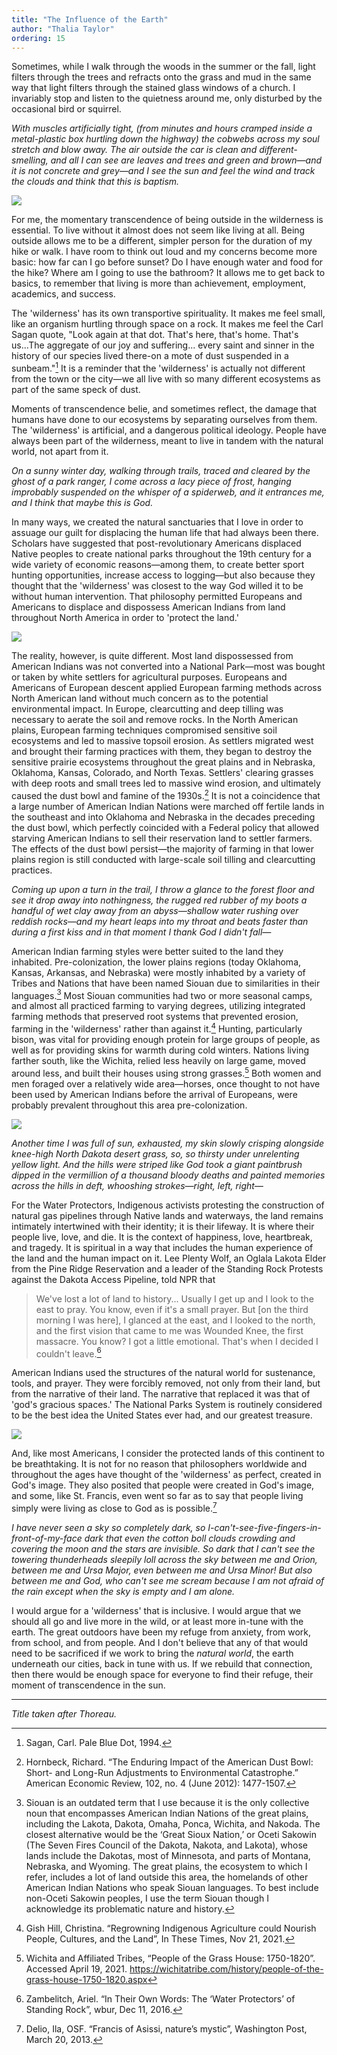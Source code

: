 ```yaml
---
title: "The Influence of the Earth"
author: "Thalia Taylor"
ordering: 15
---
```


Sometimes, while I walk through the woods in the summer or the fall, light filters through the trees and refracts onto the grass and mud in the same way that light filters through the stained glass windows of a church. I invariably stop and listen to the quietness around me, only disturbed by the occasional bird or squirrel.

*With muscles artificially tight, (from minutes and hours cramped inside a metal-plastic box hurtling down the highway) the cobwebs across my soul stretch and blow away. The air outside the car is clean and different-smelling, and all I can see are leaves and trees and green and brown—and it is not concrete and grey—and I see the sun and feel the wind and track the clouds and think that *this* is baptism.*

![](/assets/zine/z4/influence-of-earth/1.jpg)

For me, the momentary transcendence of being outside in the wilderness is essential. To live without it almost does not seem like living at all. Being outside allows me to be a different, simpler person for the duration of my hike or walk. I have room to think out loud and my concerns become more basic: how far can I go before sunset? Do I have enough water and food for the hike? Where am I going to use the bathroom? It allows me to get back to basics, to remember that living is more than achievement, employment, academics, and success.

The 'wilderness' has its own transportive spirituality. It makes me feel small, like an organism hurtling through space on a rock. It makes me feel the Carl Sagan quote, "Look again at that dot. That's here, that's home. That's us...The aggregate of our joy and suffering... every saint and sinner in the history of our species lived there-on a mote of dust suspended in a sunbeam."[^1] It is a reminder that the 'wilderness' is actually not different from the town or the city—we all live with so many different ecosystems as part of the same speck of dust.

Moments of transcendence belie, and sometimes reflect, the damage that humans have done to our ecosystems by separating ourselves from them. The 'wilderness' is artificial, and a dangerous political ideology. People have always been part of the wilderness, meant to live in tandem with the natural world, not apart from it.

_On a sunny winter day, walking through trails, traced and cleared by the ghost of a park ranger, I come across a lacy piece of frost, hanging improbably suspended on the whisper of a spiderweb, and it entrances me, and I think that maybe this is God._

In many ways, we created the natural sanctuaries that I love in order to assuage our guilt for displacing the human life that had always been there. Scholars have suggested that post-revolutionary Americans displaced Native peoples to create national parks throughout the 19th century for a wide variety of economic reasons—among them, to create better sport hunting opportunities, increase access to logging—but also because they thought that the 'wilderness' was closest to the way God willed it to be without human intervention. That philosophy permitted Europeans and Americans to displace and dispossess American Indians from land throughout North America in order to 'protect the land.'

![](/assets/zine/z4/influence-of-earth/2.jpg)

The reality, however, is quite different. Most land dispossessed from American Indians was not converted into a National Park—most was bought or taken by white settlers for agricultural purposes. Europeans and Americans of European descent applied European farming methods across North American land without much concern as to the potential environmental impact. In Europe, clearcutting and deep tilling was necessary to aerate the soil and remove rocks. In the North American plains, European farming techniques compromised sensitive soil ecosystems and led to massive topsoil erosion. As settlers migrated west and brought their farming practices with them, they began to destroy the sensitive prairie ecosystems throughout the great plains and in Nebraska, Oklahoma, Kansas, Colorado, and North Texas. Settlers' clearing grasses with deep roots and small trees led to massive wind erosion, and ultimately caused the dust bowl and famine of the 1930s.[^2] It is not a coincidence that a large number of American Indian Nations were marched off fertile lands in the southeast and into Oklahoma and Nebraska in the decades preceding the dust bowl, which perfectly coincided with a Federal policy that allowed starving American Indians to sell their reservation land to settler farmers. The effects of the dust bowl persist—the majority of farming in that lower plains region is still conducted with large-scale soil tilling and clearcutting practices.

_Coming up upon a turn in the trail, I throw a glance to the forest floor and see it drop away into nothingness, the rugged red rubber of my boots a handful of wet clay away from an abyss—shallow water rushing over reddish rocks—and my heart leaps into my throat and beats faster than during a first kiss and in that moment I thank God I didn't fall—_

American Indian farming styles were better suited to the land they inhabited. Pre-colonization, the lower plains regions (today Oklahoma, Kansas, Arkansas, and Nebraska) were mostly inhabited by a variety of Tribes and Nations that have been named Siouan due to similarities in their languages.[^3] Most Siouan communities had two or more seasonal camps, and almost all practiced farming to varying degrees, utilizing integrated farming methods that preserved root systems that prevented erosion, farming in the 'wilderness' rather than against it.[^4] Hunting, particularly bison, was vital for providing enough protein for large groups of people, as well as for providing skins for warmth during cold winters. Nations living farther south, like the Wichita, relied less heavily on large game, moved around less, and built their houses using strong grasses.[^5] Both women and men foraged over a relatively wide area—horses, once thought to not have been used by American Indians before the arrival of Europeans, were probably prevalent throughout this area pre-colonization.

![](/assets/zine/z4/influence-of-earth/3.jpg)

_Another time I was full of sun, exhausted, my skin slowly crisping alongside knee-high North Dakota desert grass, so, so thirsty under unrelenting yellow light. And the hills were striped like God took a giant paintbrush dipped in the vermillion of a thousand bloody deaths and painted memories across the hills in deft, whooshing strokes—right, left, right—_

For the Water Protectors, Indigenous activists protesting the construction of natural gas pipelines through Native lands and waterways, the land remains intimately intertwined with their identity; it is their lifeway. It is where their people live, love, and die. It is the context of happiness, love, heartbreak, and tragedy. It is spiritual in a way that includes the human experience of the land and the human impact on it. Lee Plenty Wolf, an Oglala Lakota Elder from the Pine Ridge Reservation and a leader of the Standing Rock Protests against the Dakota Access Pipeline, told NPR that

> We've lost a lot of land to history... Usually I get up and I look to the east to pray. You know, even if it's a small prayer. But [on the third morning I was here], I glanced at the east, and I looked to the north, and the first vision that came to me was Wounded Knee, the first massacre. You know? I got a little emotional. That's when I decided I couldn't leave.[^6]

American Indians used the structures of the natural world for sustenance, tools, and prayer. They were forcibly removed, not only from their land, but from the narrative of their land. The narrative that replaced it was that of 'god's gracious spaces.' The National Parks System is routinely considered to be the best idea the United States ever had, and our greatest treasure.

![](/assets/zine/z4/influence-of-earth/4.jpg)

And, like most Americans, I consider the protected lands of this continent to be breathtaking. It is not for no reason that philosophers worldwide and throughout the ages have thought of the 'wilderness' as perfect, created in God's image. They also posited that people were created in God's image, and some, like St. Francis, even went so far as to say that people living simply were living as close to God as is possible.[^7]

_I have never seen a sky so completely dark, so I-can't-see-five-fingers-in-front-of-my-face dark that even the cotton boll clouds crowding and covering the moon and the stars are invisible. So dark that I can't see the towering thunderheads sleepily loll across the sky between me and Orion, between me and Ursa Major, even between me and Ursa Minor! But also between me and God, who can't see me scream because I am not afraid of the rain except when the sky is empty and I am alone._

I would argue for a 'wilderness' that is inclusive. I would argue that we should all go and live more in the wild, or at least more in-tune with the earth. The great outdoors have been my refuge from anxiety, from work, from school, and from people. And I don't believe that any of that would need to be sacrificed if we work to bring the *natural world*, the earth underneath our cities, back in tune with us. If we rebuild that connection, then there would be enough space for everyone to find their refuge, their moment of transcendence in the sun.

---

_Title taken after Thoreau._

[^1]: Sagan, Carl. Pale Blue Dot, 1994.
[^2]: Hornbeck, Richard. “The Enduring Impact of the American Dust Bowl: Short- and Long-Run Adjustments to Environmental Catastrophe.” American Economic Review, 102, no. 4 (June 2012): 1477-1507.
[^3]: Siouan is an outdated term that I use because it is the only collective noun that encompasses American Indian Nations of the great plains, including the Lakota, Dakota, Omaha, Ponca, Wichita, and Nakoda. The closest alternative would be the ‘Great Sioux Nation,’ or Oceti Sakowin (The Seven Fires Council of the Dakota, Nakota, and Lakota), whose lands include the Dakotas, most of Minnesota, and parts of Montana, Nebraska, and Wyoming. The great plains, the ecosystem to which I refer, includes a lot of land outside this area, the homelands of other American Indian Nations who speak Siouan languages. To best include non-Oceti Sakowin peoples, I use the term Siouan though I acknowledge its problematic nature and history.
[^4]: Gish Hill, Christina. “Regrowning Indigenous Agriculture could Nourish People, Cultures, and the Land”, In These Times, Nov 21, 2021.
[^5]: Wichita and Affiliated Tribes, “People of the Grass House: 1750-1820”. Accessed April 19, 2021. https://wichitatribe.com/history/people-of-the-grass-house-1750-1820.aspx
[^6]: Zambelitch, Ariel. “In Their Own Words: The ‘Water Protectors’ of Standing Rock”, wbur, Dec 11, 2016.
[^7]: Delio, Ila, OSF. “Francis of Asissi, nature’s mystic”, Washington Post, March 20, 2013.
